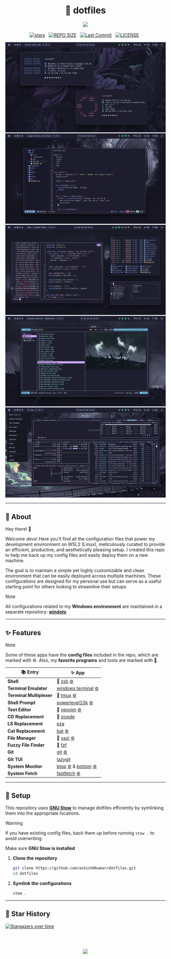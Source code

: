 <h1 align="center">🌿 dotfiles</h1>

<p align="center">
  <img src="https://raw.githubusercontent.com/catppuccin/catppuccin/main/assets/palette/macchiato.png" width="400" />
</p>

<div align="center">
<p>
<a href="https://github.com/ashish0kumar/dotfiles/stargazers"><img src="https://img.shields.io/github/stars/ashish0kumar/dotfiles?style=for-the-badge&logo=starship&color=C9CBFF&logoColor=C9CBFF&labelColor=302D41" alt="stars"><a>&nbsp;&nbsp;
<a href="https://github.com/ashish0kumar/dotfiles/"><img src="https://img.shields.io/github/repo-size/ashish0kumar/dotfiles?style=for-the-badge&logo=hyprland&logoColor=f9e2af&label=Size&labelColor=302D41&color=f9e2af" alt="REPO SIZE"></a>&nbsp;&nbsp;
<a href="https://github.com/ashish0kumar/dotfiles/commits/main/"><img src="https://img.shields.io/github/last-commit/ashish0kumar/dotfiles?style=for-the-badge&logo=github&logoColor=eba0ac&label=Last%20Commit&labelColor=302D41&color=eba0ac" alt="Last Commit"></a>&nbsp;&nbsp;
<a href="https://github.com/ashish0kumar/dotfiles/blob/main/LICENSE"><img src="https://img.shields.io/github/license/ashish0kumar/dotfiles?style=for-the-badge&logo=&color=CBA6F7&logoColor=CBA6F7&labelColor=302D41" alt="LICENSE"></a>&nbsp;&nbsp;
</p>
</div>

![](assets/fetch.png) 
![](assets/nvim.png) 
![](assets/cli_replace.png)
![](assets/yazi.png) 
![](assets/btop.png)

<hr>

## 🌷 About

Hey there! 👋

Welcome devs! Here you'll find all the configuration files that power my
development environment on WSL2 (Linux), meticulously curated to provide an
efficient, productive, and aesthetically pleasing setup. I created this repo to
help me back up my config files and easily deploy them on a new machine.

The goal is to maintain a simple yet highly customizable and clean environment
that can be easily deployed across multiple machines. These configurations are
designed for my personal use but can serve as a useful starting point for others
looking to streamline their setups.

> [!NOTE]
> All configurations related to my **Windows environment** are maintained in a
> separate repository: [**windots**](https://github.com/ashish0kumar/windots)

---

## ✨ Features

> [!NOTE]
> Some of these apps have the **config files** included in the repo, which are
> marked with ⚙️. Also, my **favorite programs** and tools are marked with 💖.

| 📚 Entry                 | ✨ App                                                                                                                                                                                                                                                              |
| ------------------------ | ------------------------------------------------------------------------------------------------------------------------------------------------------------------------------------------------------------------------------------------------------------------- |
| **Shell**                | 💖 [zsh](https://zsh.sourceforge.io/) [⚙️](https://github.com/ashish0kumar/dotfiles/blob/main/.zshrc)                                                                                                                                                               |
| **Terminal Emulator**    | [windows terminal](https://github.com/microsoft/terminal) [⚙️](https://github.com/ashish0kumar/windots/blob/main/.config/terminal/settings.json)                                                                                                                    |
| **Terminal Multiplexer** | 💖 [tmux](https://github.com/tmux/tmux) [⚙️](https://github.com/ashish0kumar/dotfiles/blob/main/.config/tmux/tmux.conf)                                                                                                                                             |
| **Shell Prompt**         | [powerlevel10k](https://github.com/romkatv/powerlevel10k) [⚙️](https://github.com/ashish0kumar/dotfiles/blob/main/.p10k.zsh)                                                                                                                                        |
| **Text Editor**          | 💖 [neovim](https://neovim.io/) [⚙️](https://github.com/ashish0kumar/dotfiles/tree/main/.config/nvim)                                                                                                                                                               |
| **CD Replacement**       | 💖 [zoxide](https://github.com/ajeetdsouza/zoxide)                                                                                                                                                                                                                  |
| **LS Replacement**       | [eza](https://github.com/eza-community/eza)                                                                                                                                                                                                                         |
| **Cat Replacement**      | [bat](https://github.com/sharkdp/bat) [⚙️](https://github.com/ashish0kumar/dotfiles/tree/main/.config/bat)                                                                                                                                                          |
| **File Manager**         | 💖 [yazi](https://yazi-rs.github.io/) [⚙️](https://github.com/ashish0kumar/dotfiles/tree/main/.config/yazi)                                                                                                                                                         |
| **Fuzzy File Finder**    | 💖 [fzf](https://github.com/junegunn/fzf)                                                                                                                                                                                                                           |
| **Git**                  | [git](https://git-scm.com/) [⚙️](https://github.com/ashish0kumar/dotfiles/tree/main/.config/git)                                                                                                                                                                 |
| **Git TUI**              | [lazygit](https://github.com/jesseduffield/lazygit)                                                                                                                                                                                                                 |
| **System Monitor**       | [btop](https://github.com/aristocratos/btop) [⚙️](https://github.com/ashish0kumar/dotfiles/blob/main/.config/btop/btop.conf) & [bottom](https://github.com/ClementTsang/bottom) [⚙️](https://github.com/ashish0kumar/dotfiles/blob/main/.config/bottom/bottom.toml) |
| **System Fetch**         | [fastfetch](https://github.com/fastfetch-cli/fastfetch) [⚙️](https://github.com/ashish0kumar/dotfiles/blob/main/.config/fastfetch/config.jsonc)                                                                                                                     |

---

## 🔧 Setup

This repository uses [**GNU Stow**](https://www.gnu.org/software/stow/) to
manage dotfiles efficiently by symlinking them into the appropriate locations.

> [!WARNING]
> If you have existing config files, back them up before running `stow .` to avoid overwriting.

Make sure **GNU Stow is installed**

1. **Clone the repository**
   ```bash
   git clone https://github.com/ashish0kumar/dotfiles.git
   cd dotfiles
   ```

2. **Symlink the configurations**
   ```bash
   stow .
   ```

---

## 💫 Star History

[![Stargazers over time](https://starchart.cc/ashish0kumar/dotfiles.svg?background=%231e1e2e&axis=%23cdd6f4&line=%23cba6f7)](https://starchart.cc/ashish0kumar/dotfiles)

<br>
<br>

<p align="center">
	<img src="https://raw.githubusercontent.com/catppuccin/catppuccin/main/assets/footers/gray0_ctp_on_line.svg?sanitize=true" />
</p>
